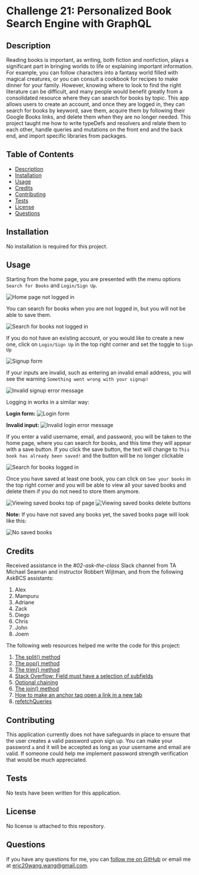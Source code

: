 # Challenge 21: Personalized Book Search Engine with GraphQL

## Description
Reading books is important, as writing, both fiction and nonfiction, plays a significant part in bringing worlds to life or explaining important information. For example, you can follow characters into a fantasy world filled with magical creatures, or you can consult a cookbook for recipes to make dinner for your family. However, knowing where to look to find the right literature can be difficult, and many people would benefit greatly from a consolidated resource where they can search for books by topic. This app allows users to create an account, and once they are logged in, they can search for books by keyword, save them, acquire them by following their Google Books links, and delete them when they are no longer needed. This project taught me how to write typeDefs and resolvers and relate them to each other, handle queries and mutations on the front end and the back end, and import specific libraries from packages.

## Table of Contents
- [Description](#description)
- [Installation](#installation)
- [Usage](#usage)
- [Credits](#credits)
- [Contributing](#contributing)
- [Tests](#tests)
- [License](#license)
- [Questions](#questions)

## Installation
No installation is required for this project.

## Usage
Starting from the home page, you are presented with the menu options `Search for Books` and `Login/Sign Up`.

![Home page not logged in](Assets/home_page_not_logged_in.png)

You can search for books when you are not logged in, but you will not be able to save them.

![Search for books not logged in](Assets/search_for_books_not_logged_in.png)

If you do not have an existing account, or you would like to create a new one, click on `Login/Sign Up` in the top right corner and set the toggle to `Sign Up`

![Signup form](Assets/toggle_set_to_sign_up.png)

If your inputs are invalid, such as entering an invalid email address, you will see the warning `Something went wrong with your signup!`

![Invalid signup error message](Assets/invalid_sign_up_error_message.png)

Logging in works in a similar way:

**Login form:**
![Login form](Assets/toggle_set_to_login.png)

**Invalid input:**
![Invalid login error message](Assets/invalid_login_error_message.png)

If you enter a valid username, email, and password, you will be taken to the home page, where you can search for books, and this time they will appear with a save button. If you click the save button, the text will change to `This book has already been saved!` and the button will be no longer clickable

![Search for books logged in](Assets/search_for_books_logged_in.png)

Once you have saved at least one book, you can click on `See your books` in the top right corner and you will be able to view all your saved books and delete them if you do not need to store them anymore.

![Viewing saved books top of page](Assets/saved_books_top_of_page.png)
![Viewing saved books delete buttons](Assets/saved_books_delete_buttons.png)

**Note:** If you have not saved any books yet, the saved books page will look like this:

![No saved books](Assets/no_saved_books.png)

## Credits
Received assistance in the *#02-ask-the-class* Slack channel from TA Michael Seaman and instructor Robbert Wijtman, and from the following AskBCS assistants:

1. Alex
2. Mampuru
3. Adriane
4. Zack
5. Diego
6. Chris
7. John
8. Joem

The following web resources helped me write the code for this project:

1. [The split() method](https://developer.mozilla.org/en-US/docs/Web/JavaScript/Reference/Global_Objects/String/split)
2. [The pop() method](https://developer.mozilla.org/en-US/docs/Web/JavaScript/Reference/Global_Objects/Array/pop)
3. [The trim() method](https://developer.mozilla.org/en-US/docs/Web/JavaScript/Reference/Global_Objects/String/trim)
4. [Stack Overflow: Field must have a selection of subfields](https://stackoverflow.com/questions/46111514/field-me-of-type-user-must-have-a-selection-of-subfields)
5. [Optional chaining](https://developer.mozilla.org/en-US/docs/Web/JavaScript/Reference/Operators/Optional_chaining)
6. [The join() method](https://www.geeksforgeeks.org/create-a-comma-separated-list-from-an-array-in-javascript/)
7. [How to make an anchor tag open a link in a new tab](https://www.freecodecamp.org/news/how-to-open-a-link-in-a-new-tab/)
8. [refetchQueries](https://www.apollographql.com/docs/react/data/mutations/#refetching-queries)


## Contributing
This application currently does not have safeguards in place to ensure that the user creates a valid password upon sign up. You can make your password `a` and it will be accepted as long as your username and email are valid. If someone could help me implement password strength verification that would be much appreciated.

## Tests
No tests have been written for this application.

## License
No license is attached to this repository.

## Questions
If you have any questions for me, you can [follow me on GitHub](https://github.com/GimmeKitties711) or email me at eric20wang.wang@gmail.com.
